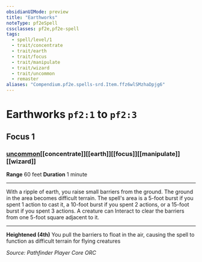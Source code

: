 ```yaml
---
obsidianUIMode: preview
title: "Earthworks"
noteType: pf2eSpell
cssclasses: pf2e,pf2e-spell
tags:
  - spell/level/1
  - trait/concentrate
  - trait/earth
  - trait/focus
  - trait/manipulate
  - trait/wizard
  - trait/uncommon
  - remaster
aliases: "Compendium.pf2e.spells-srd.Item.ffz6wlSMzhaDpjg6" 
---
```

# Earthworks  `pf2:1` to `pf2:3`  
## Focus 1
### [uncommon](uncommon "Uncommon Rarity Trait")[[concentrate]][[earth]][[focus]][[manipulate]][[wizard]]

**Range** 60 feet
**Duration** 1 minute
* * * 
With a ripple of earth, you raise small barriers from the ground. The ground in the area becomes difficult terrain. The spell's area is a 5-foot burst if you spent 1 action to cast it, a 10-foot burst if you spent 2 actions, or a 15-foot burst if you spent 3 actions. A creature can Interact to clear the barriers from one 5-foot square adjacent to it.

* * *

**Heightened (4th)** You pull the barriers to float in the air, causing the spell to function as difficult terrain for flying creatures

*Source: Pathfinder Player Core*
*ORC*